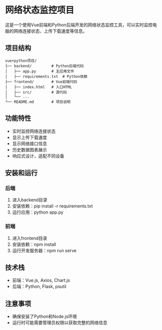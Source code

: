 # 网络状态监控项目

这是一个使用Vue前端和Python后端开发的网络状态监控工具，可以实时监控电脑的网络连接状态、上传下载速度等信息。

## 项目结构

```
vue+python项目/
├── backend/         # Python后端代码
│   ├── app.py       # 主应用文件
│   ├── requirements.txt  # Python依赖
├── frontend/        # Vue前端代码
│   ├── index.html   # 入口HTML
│   ├── src/         # 源代码
│   └── ...
└── README.md        # 项目说明
```

## 功能特性

- 实时监控网络连接状态
- 显示上传下载速度
- 显示网络接口信息
- 历史数据图表展示
- 响应式设计，适配不同设备

## 安装和运行

### 后端

1. 进入backend目录
2. 安装依赖：pip install -r requirements.txt
3. 运行应用：python app.py

### 前端

1. 进入frontend目录
2. 安装依赖：npm install
3. 运行开发服务器：npm run serve

## 技术栈

- 前端：Vue.js, Axios, Chart.js
- 后端：Python, Flask, psutil

## 注意事项

- 确保安装了Python和Node.js环境
- 运行时可能需要管理员权限以获取完整的网络信息
